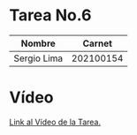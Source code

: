 # Tarea No.6 

| Nombre | Carnet |
| ------ | ------ |
| Sergio Lima | 202100154 | 


# Vídeo

[Link al Vídeo de la Tarea.](https://drive.google.com/file/d/1VDKICjueL7FIAK31WYW8EecwMmKDLhzR/view?usp=sharing)
